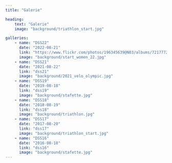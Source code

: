 ```yaml
---
title: "Galerie"

heading:
    text: "Galerie"
    image: "background/triathlon_start.jpg"

galleries:
    - name: "DSS22"
      date: "2022-08-21"
      link: "https://www.flickr.com/photos/196345639@N03/albums/72177720301543030"
      image: "background/start_women_22.jpg"
    - name: "DSS21"
      date: "2021-08-22"
      link: "dss21"
      image: "background/2021_velo_olympic.jpg"
    - name: "DSS19"
      date: "2019-08-18"
      link: "dss19"
      image: "background/stafette.jpg"
    - name: "DSS18"
      date: "2018-08-19"
      link: "dss18"
      image: "background/triathlon.jpg"
    - name: "DSS17"
      date: "2017-08-20"
      link: "dss17"
      image: "background/triathlon_start.jpg"
    - name: "DSS16"
      date: "2016-08-18"
      link: "dss16"
      image: "background/stafette.jpg"
---
```

